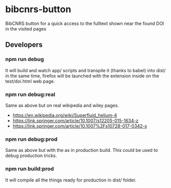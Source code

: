 # bibcnrs-button

BibCNRS button for a quick access to the fulltext shown near the found DOI in the visited pages

## Developers

### npm run debug

It will build and watch app/ scripts and transpile it (thanks to babel) into dist/ in the same time, firefox will be launched with the extension inside on the test/doi.html web page.

### npm run debug:real

Same as above but on real wikipedia and wiley pages.

  - https://en.wikipedia.org/wiki/Superfluid_helium-4
  - https://link.springer.com/article/10.1007/s12205-015-1634-z
  - https://link.springer.com/article/10.1007%2Fs10728-017-0342-x

### npm run debug:prod

Same as above but with the as in production build. This could be used to debug production tricks.

### npm run build:prod

It will compile all the things ready for production in dist/ folder.

